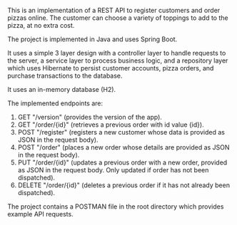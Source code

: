 This is an implementation of a REST API to register customers and order pizzas online. The customer can choose a variety of toppings to add to the pizza, at no extra cost.

The project is implemented in Java and uses Spring Boot.

It uses a simple 3 layer design with a controller layer to handle requests to the server, a service layer to process business logic, and a repository layer which uses Hibernate to persist customer accounts, pizza orders, and purchase transactions to the database.

It uses an in-memory database (H2).

The implemented endpoints are:
1. GET "/version" (provides the version of the app).
2. GET "/order/{id}" (retrieves a previous order with id value {id}).
3. POST "/register" (registers a new customer whose data is provided as JSON in the request body).
4. POST "/order" (places a new order whose details are provided as JSON in the request body).
5. PUT "/order/{id}" (updates a previous order with a new order, provided as JSON in the request body. Only updated if order has not been dispatched).
6. DELETE "/order/{id}" (deletes a previous order if it has not already been dispatched).

The project contains a POSTMAN file in the root directory which provides example API requests.

